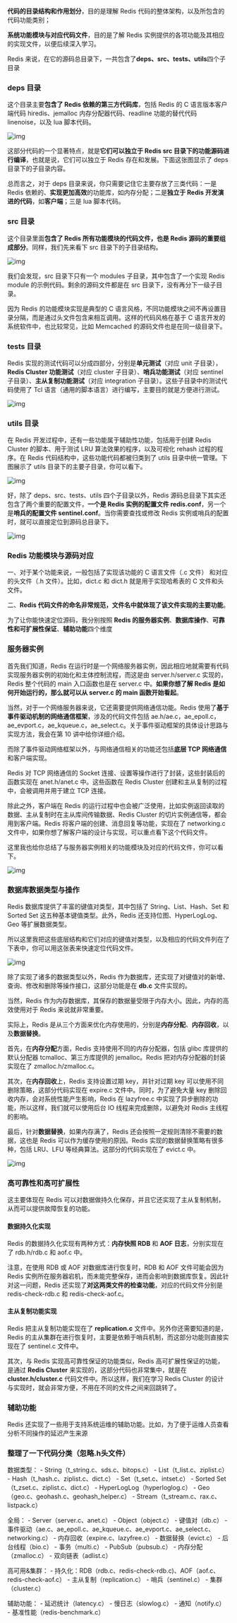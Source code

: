 **代码的目录结构和作用划分**，目的是理解 Redis 代码的整体架构，以及所包含的代码功能类别；

**系统功能模块与对应代码文件**，目的是了解 Redis 实例提供的各项功能及其相应的实现文件，以便后续深入学习。

Redis 来说，在它的源码总目录下，一共包含了**deps、src、tests、utils**四个子目录

### deps 目录

这个目录主要**包含了 Redis 依赖的第三方代码库**，包括 Redis 的 C 语言版本客户端代码 hiredis、jemalloc 内存分配器代码、readline 功能的替代代码 linenoise，以及 lua 脚本代码。

![img](https://static001.geekbang.org/resource/image/42/c7/4278463fb96f165bf41d6a97ff3216c7.jpg?wh=1945x726)

这部分代码的一个显著特点，就是**它们可以独立于 Redis src 目录下的功能源码进行编译**，也就是说，它们可以独立于 Redis 存在和发展。下面这张图显示了 deps 目录下的子目录内容。

总而言之，对于 deps 目录来说，你只需要记住它主要存放了三类代码：一是 Redis 依赖的、**实现更加高效**的功能库，如内存分配；二是**独立于 Redis 开发演进的代码**，如**客户端**；三是 lua 脚本代码。

### src 目录

这个目录里面**包含了 Redis 所有功能模块的代码文件，也是 Redis 源码的重要组成部分**。同样，我们先来看下 src 目录下的子目录结构。

![img](https://static001.geekbang.org/resource/image/d7/26/d7ac6b01af49047409db5d9e16b6e826.jpg?wh=2187x487)

我们会发现，src 目录下只有一个 modules 子目录，其中包含了一个实现 Redis module 的示例代码。剩余的源码文件都是在 src 目录下，没有再分下一级子目录。

因为 Redis 的功能模块实现是典型的 C 语言风格，不同功能模块之间不再设置目录分隔，而是通过头文件包含来相互调用。这样的代码风格在基于 C 语言开发的系统软件中，也比较常见，比如 Memcached 的源码文件也是在同一级目录下。

### tests 目录

Redis 实现的测试代码可以分成四部分，分别是**单元测试**（对应 unit 子目录），**Redis Cluster 功能测试**（对应 cluster 子目录）、**哨兵功能测试**（对应 sentinel 子目录）、**主从复制功能测试**（对应 integration 子目录）。这些子目录中的测试代码使用了 Tcl 语言（通用的脚本语言）进行编写，主要目的就是方便进行测试。

![img](https://static001.geekbang.org/resource/image/cc/5e/ccb2feae193e4911cc68a0ccb755ac5e.jpg?wh=2250x1111)

### utils 目录

在 Redis 开发过程中，还有一些功能属于辅助性功能，包括用于创建 Redis Cluster 的脚本、用于测试 LRU 算法效果的程序，以及可视化 rehash 过程的程序。在 Redis 代码结构中，这些功能代码都被归类到了 utils 目录中统一管理。下图展示了 utils 目录下的主要子目录，你可以看下。

![img](https://static001.geekbang.org/resource/image/3b/b2/3b7933e5f1740ccdc3870ee554faf4b2.jpg?wh=2250x1039)

好，除了 deps、src、tests、utils 四个子目录以外，Redis 源码总目录下其实还包含了两个重要的配置文件，**一个是 Redis 实例的配置文件 redis.conf**，另一个是**哨兵的配置文件 sentinel.conf**。当你需要查找或修改 Redis 实例或哨兵的配置时，就可以直接定位到源码总目录下。

![img](https://static001.geekbang.org/resource/image/59/35/5975c57d9ac404fe3a774ea28a7ac935.jpg?wh=2238x811)



### Redis 功能模块与源码对应

一、对于某个功能来说，一般包括了实现该功能的 C 语言文件（.c 文件） 和对应的头文件（.h 文件）。比如，dict.c 和 dict.h 就是用于实现哈希表的 C 文件和头文件。

二、**Redis 代码文件的命名非常规范，文件名中就体现了该文件实现的主要功能**。



为了让你能快速定位源码，我分别按照 **Redis 的服务器实例**、**数据库操作**、**可靠性和可扩展性保证**、**辅助功能**四个维度



### 服务器实例

首先我们知道，Redis 在运行时是一个网络服务器实例，因此相应地就需要有代码实现服务器实例的初始化和主体控制流程，而这是由 server.h/server.c 实现的，Redis 整个代码的 main 入口函数也是在 server.c 中。**如果你想了解 Redis 是如何开始运行的，那么就可以从 server.c 的 main 函数开始看起**。

当然，对于一个网络服务器来说，它还需要提供网络通信功能。Redis 使用了**基于事件驱动机制的网络通信框架**，涉及的代码文件包括 ae.h/ae.c，ae_epoll.c，ae_evport.c，ae_kqueue.c，ae_select.c。关于事件驱动框架的具体设计思路与实现方法，我会在第 10 讲中给你详细介绍。

而除了事件驱动网络框架以外，与网络通信相关的功能还包括**底层 TCP 网络通信**和客户端实现。

Redis 对 TCP 网络通信的 Socket 连接、设置等操作进行了封装，这些封装后的函数实现在 anet.h/anet.c 中。这些函数在 Redis Cluster 创建和主从复制的过程中，会被调用并用于建立 TCP 连接。

除此之外，客户端在 Redis 的运行过程中也会被广泛使用，比如实例返回读取的数据、主从复制时在主从库间传输数据、Redis Cluster 的切片实例通信等，都会用到客户端。Redis 将客户端的创建、消息回复等功能，实现在了 networking.c 文件中，如果你想了解客户端的设计与实现，可以重点看下这个代码文件。

这里我也给你总结了与服务器实例相关的功能模块及对应的代码文件，你可以看下。

![img](https://static001.geekbang.org/resource/image/51/df/514e63ce6947d382fe7a3152c1c989df.jpg?wh=2250x882)

### 数据库数据类型与操作

Redis 数据库提供了丰富的键值对类型，其中包括了 String、List、Hash、Set 和 Sorted Set 这五种基本键值类型。此外，Redis 还支持位图、HyperLogLog、Geo 等扩展数据类型。

所以这里我把这些底层结构和它们对应的键值对类型，以及相应的代码文件列在了下表中，你可以用这张表来快速定位代码文件。

![img](https://static001.geekbang.org/resource/image/0b/57/0be4769a748a22dae5760220d9c05057.jpg?wh=2000x1125)

除了实现了诸多的数据类型以外，Redis 作为数据库，还实现了对键值对的新增、查询、修改和删除等操作接口，这部分功能是在 **db.c** 文件实现的。

当然，Redis 作为内存数据库，其保存的数据量受限于内存大小。因此，内存的高效使用对于 Redis 来说就非常重要。

实际上，Redis 是从三个方面来优化内存使用的，分别是**内存分配**、**内存回收**，以及**数据替换**。

首先，在**内存分配**方面，Redis 支持使用不同的内存分配器，包括 glibc 库提供的默认分配器 tcmalloc、第三方库提供的 jemalloc。Redis 把对内存分配器的封装实现在了 zmalloc.h/zmalloc.c。

其次，在**内存回收**上，Redis 支持设置过期 key，并针对过期 key 可以使用不同删除策略，这部分代码实现在 expire.c 文件中。同时，为了避免大量 key 删除回收内存，会对系统性能产生影响，Redis 在 lazyfree.c 中实现了异步删除的功能，所以这样，我们就可以使用后台 IO 线程来完成删除，以避免对 Redis 主线程的影响。

最后，针对**数据替换**，如果内存满了，Redis 还会按照一定规则清除不需要的数据，这也是 Redis 可以作为缓存使用的原因。Redis 实现的数据替换策略有很多种，包括 LRU、LFU 等经典算法。这部分的代码实现在了 evict.c 中。

![img](https://static001.geekbang.org/resource/image/15/f0/158fa224d6a49c7d4702ce3f07dbeff0.jpg?wh=1938x768)

### 高可靠性和高可扩展性

这主要体现在 Redis 可以对数据做持久化保存，并且它还实现了主从复制机制，从而可以提供故障恢复的功能。

#### 数据持久化实现

Redis 的数据持久化实现有两种方式：**内存快照 RDB** 和 **AOF 日志**，分别实现在了 rdb.h/rdb.c 和 aof.c 中。

注意，在使用 RDB 或 AOF 对数据库进行恢复时，RDB 和 AOF 文件可能会因为 Redis 实例所在服务器宕机，而未能完整保存，进而会影响到数据库恢复。因此针对这一问题，Redis 还实现了**对这两类文件的检查功能**，对应的代码文件分别是 redis-check-rdb.c 和 redis-check-aof.c。

#### 主从复制功能实现

Redis 把主从复制功能实现在了 **replication.c** 文件中。另外你还需要知道的是，Redis 的主从集群在进行恢复时，主要是依赖于哨兵机制，而这部分功能则直接实现在了 sentinel.c 文件中。

其次，与 Redis 实现高可靠性保证的功能类似，Redis 高可扩展性保证的功能，是通过 **Redis Cluster** 来实现的，这部分代码也非常集中，就是在 **cluster.h/cluster.c** 代码文件中。所以这样，我们在学习 Redis Cluster 的设计与实现时，就会非常方便，不用在不同的文件之间来回跳转了。

### 辅助功能

Redis 还实现了一些用于支持系统运维的辅助功能。比如，为了便于运维人员查看分析不同操作的延迟产生来源





### 整理了一下代码分类（忽略.h头文件）

数据类型：
\- String（t_string.c、sds.c、bitops.c）
\- List（t_list.c、ziplist.c）
\- Hash（t_hash.c、ziplist.c、dict.c）
\- Set（t_set.c、intset.c）
\- Sorted Set（t_zset.c、ziplist.c、dict.c）
\- HyperLogLog（hyperloglog.c）
\- Geo（geo.c、geohash.c、geohash_helper.c）
\- Stream（t_stream.c、rax.c、listpack.c）

全局：
\- Server（server.c、anet.c）
\- Object（object.c）
\- 键值对（db.c）
\- 事件驱动（ae.c、ae_epoll.c、ae_kqueue.c、ae_evport.c、ae_select.c、networking.c）
\- 内存回收（expire.c、lazyfree.c）
\- 数据替换（evict.c）
\- 后台线程（bio.c）
\- 事务（multi.c）
\- PubSub（pubsub.c）
\- 内存分配（zmalloc.c）
\- 双向链表（adlist.c）

高可用&集群：
\- 持久化：RDB（rdb.c、redis-check-rdb.c)、AOF（aof.c、redis-check-aof.c）
\- 主从复制（replication.c）
\- 哨兵（sentinel.c）
\- 集群（cluster.c）

辅助功能：
\- 延迟统计（latency.c）
\- 慢日志（slowlog.c）
\- 通知（notify.c）
\- 基准性能（redis-benchmark.c）